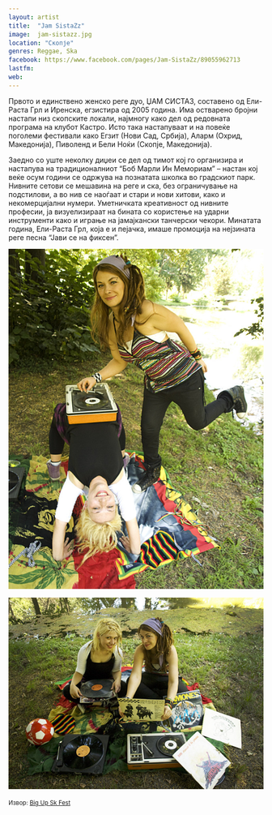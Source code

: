 ```yaml
---
layout: artist
title:  "Jam SistaZz"
image:  jam-sistazz.jpg
location: "Скопје"
genres: Reggae, Ska
facebook: https://www.facebook.com/pages/Jam-SistaZz/89055962713
lastfm:
web: 
---
```


Првото и единствено женско реге дуо, ЏАМ СИСТАЗ, составено од Ели-Раста Грл и Иренска, егзистира од 2005 година. Има 
остварено бројни настапи низ скопските локали, најмногу како дел од редовната програма на клубот Кастро. Исто така 
настапуваат и на повеќе поголеми фестивали како Егзит (Нови Сад, Србија), Аларм (Охрид, Македонија), Пиволенд и Бели 
Ноќи (Скопје, Македонија).

Заедно со уште неколку диџеи се дел од тимот кој го организира и настапува на традиционалниот “Боб Марли Ин Мемориам” 
– настан кој веќе осум години се одржува на познатата школка во градскиот парк. Нивните сетови се мешавина на реге и 
ска, без ограничување на подстилови, а во нив се наоѓаат и стари и нови хитови, како и некомерцијални нумери. 
Уметничката креативност од нивните професии, ја визуелизираат на бината со користење на ударни инструменти како и 
играње на јамајкански танчерски чекори. Минатата година, Ели-Раста Грл, која е и пејачка, имаше промоција на нејзината 
реге песна “Јави се на фиксен”.

<img title="Jam Sistazz" 
     src="/assets/img/artists/98CJx.jpg"
     alt="Jam Sistazz" 
     width="640" />
     
<img title="Jam Sistazz" 
     src="/assets/img/artists/teqaC.jpg"
     alt="Jam Sistazz" 
     width="640" />
     
<small>Извор: [Big Up Sk Fest](http://www.bigupsk.mk/)</small>
